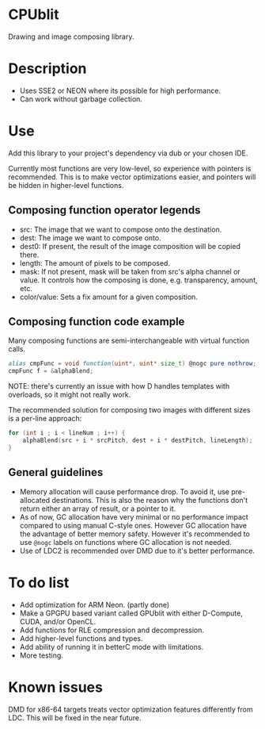 # CPUblit

Drawing and image composing library.

# Description

* Uses SSE2 or NEON where its possible for high performance.
* Can work without garbage collection.

# Use

Add this library to your project's dependency via dub or your chosen IDE.

Currently most functions are very low-level, so experience with pointers is recommended. This is to make vector optimizations
easier, and pointers will be hidden in higher-level functions.

## Composing function operator legends

* src: The image that we want to compose onto the destination.
* dest: The image we want to compose onto.
* dest0: If present, the result of the image composition will be copied there.
* length: The amount of pixels to be composed.
* mask: If not present, mask will be taken from src's alpha channel or value. It controls how the composing is done, e.g. 
transparency, amount, etc.
* color/value: Sets a fix amount for a given composition.

## Composing function code example

Many composing functions are semi-interchangeable with virtual function calls.

```d
alias cmpFunc = void function(uint*, uint* size_t) @nogc pure nothrow;
cmpFunc f = &alphaBlend;
```

NOTE: there's currently an issue with how D handles templates with overloads, so it might not really work.

The recommended solution for composing two images with different sizes is a per-line approach:

```d
for (int i ; i < lineNum ; i++) {
    alphaBlend(src + i * srcPitch, dest + i * destPitch, lineLength);
}
```

## General guidelines

* Memory allocation will cause performance drop. To avoid it, use pre-allocated destinations. This is also the reason
why the functions don't return either an array of result, or a pointer to it.
* As of now, GC allocation have very minimal or no performance impact compared to using manual C-style ones. However
GC allocation have the advantage of better memory safety. However it's recommended to use `@nogc` labels on functions
where GC allocation is not needed.
* Use of LDC2 is recommended over DMD due to it's better performance.

# To do list

* Add optimization for ARM Neon. (partly done)
* Make a GPGPU based variant called GPUblit with either D-Compute, CUDA, and/or OpenCL.
* Add functions for RLE compression and decompression.
* Add higher-level functions and types.
* Add ability of running it in betterC mode with limitations.
* More testing.

# Known issues

DMD for x86-64 targets treats vector optimization features differently from LDC. This will be fixed in the near future.

